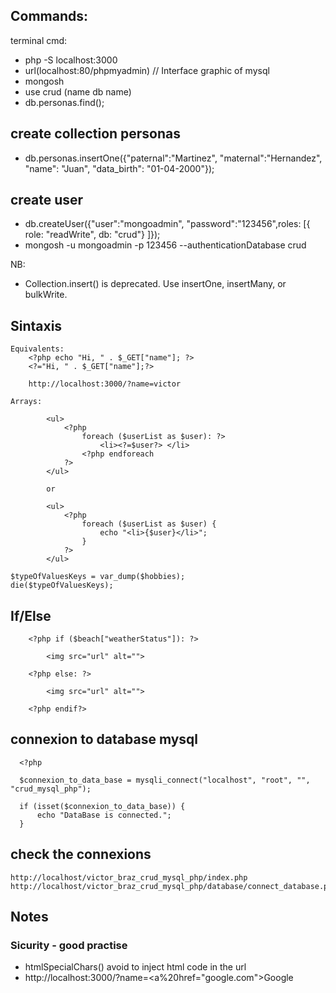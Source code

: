 ## Commands:

terminal cmd:

- php -S localhost:3000
- url(localhost:80/phpmyadmin) // Interface graphic of mysql
- mongosh
- use crud (name db name)
- db.personas.find();

## create collection personas

- db.personas.insertOne({"paternal":"Martinez", "maternal":"Hernandez", "name": "Juan", "data_birth": "01-04-2000"});

## create user

- db.createUser({"user":"mongoadmin", "password":"123456",roles: [{ role: "readWrite", db: "crud"} ]});
- mongosh -u mongoadmin -p 123456 --authenticationDatabase crud

NB:

- Collection.insert() is deprecated. Use insertOne, insertMany, or bulkWrite.

## Sintaxis

    Equivalents:
        <?php echo "Hi, " . $_GET["name"]; ?>
        <?="Hi, " . $_GET["name"];?>

        http://localhost:3000/?name=victor

    Arrays:

            <ul>
                <?php
                    foreach ($userList as $user): ?>
                        <li><?=$user?> </li>
                    <?php endforeach
                ?>
            </ul>

            or

            <ul>
                <?php
                    foreach ($userList as $user) {
                        echo "<li>{$user}</li>";
                    }
                ?>
            </ul>

    $typeOfValuesKeys = var_dump($hobbies);
    die($typeOfValuesKeys);

## If/Else

        <?php if ($beach["weatherStatus"]): ?>

            <img src="url" alt="">

        <?php else: ?>

            <img src="url" alt="">

        <?php endif?>

## connexion to database mysql

      <?php

      $connexion_to_data_base = mysqli_connect("localhost", "root", "", "crud_mysql_php");

      if (isset($connexion_to_data_base)) {
          echo "DataBase is connected.";
      }

## check the connexions

    http://localhost/victor_braz_crud_mysql_php/index.php
    http://localhost/victor_braz_crud_mysql_php/database/connect_database.php

## Notes

### Sicurity - good practise

- htmlSpecialChars() avoid to inject html code in the url
- http://localhost:3000/?name=<a%20href="google.com">Google</a>
